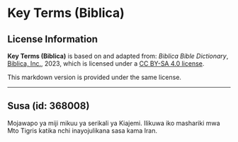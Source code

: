 # Key Terms (Biblica)

## License Information

**Key Terms (Biblica)** is based on and adapted from: _Biblica Bible Dictionary_, [Biblica, Inc.](https://www.biblica.com/), 2023, which is licensed under a [CC BY-SA 4.0 license](https://creativecommons.org/licenses/by-sa/4.0/legalcode.en).

This markdown version is provided under the same license.



--------------------------------

## Susa (id: 368008)

Mojawapo ya miji mikuu ya serikali ya Kiajemi. Ilikuwa iko mashariki mwa Mto Tigris katika nchi inayojulikana sasa kama Iran.


